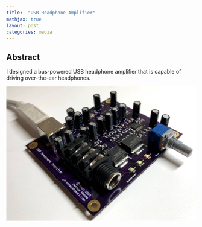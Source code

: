 ```yaml
---
title:  "USB Headphone Amplifier"
mathjax: true
layout: post
categories: media
---
```


## Abstract

I designed a bus-powered USB headphone amplifier that is capable of driving over-the-ear headphones. 



![USB Headphone Amp](/assets/images/IMG_4614.jpg)
